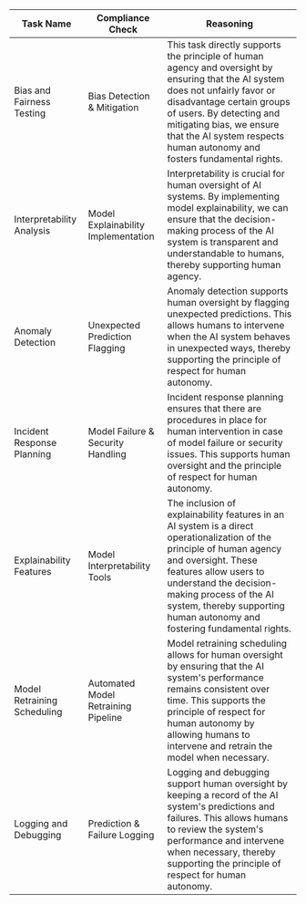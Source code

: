 | Task Name | Compliance Check | Reasoning |
|-----------|------------------|-----------|
| Bias and Fairness Testing | Bias Detection & Mitigation | This task directly supports the principle of human agency and oversight by ensuring that the AI system does not unfairly favor or disadvantage certain groups of users. By detecting and mitigating bias, we ensure that the AI system respects human autonomy and fosters fundamental rights. |
| Interpretability Analysis | Model Explainability Implementation | Interpretability is crucial for human oversight of AI systems. By implementing model explainability, we can ensure that the decision-making process of the AI system is transparent and understandable to humans, thereby supporting human agency. |
| Anomaly Detection | Unexpected Prediction Flagging | Anomaly detection supports human oversight by flagging unexpected predictions. This allows humans to intervene when the AI system behaves in unexpected ways, thereby supporting the principle of respect for human autonomy. |
| Incident Response Planning | Model Failure & Security Handling | Incident response planning ensures that there are procedures in place for human intervention in case of model failure or security issues. This supports human oversight and the principle of respect for human autonomy. |
| Explainability Features | Model Interpretability Tools | The inclusion of explainability features in an AI system is a direct operationalization of the principle of human agency and oversight. These features allow users to understand the decision-making process of the AI system, thereby supporting human autonomy and fostering fundamental rights. |
| Model Retraining Scheduling | Automated Model Retraining Pipeline | Model retraining scheduling allows for human oversight by ensuring that the AI system's performance remains consistent over time. This supports the principle of respect for human autonomy by allowing humans to intervene and retrain the model when necessary. |
| Logging and Debugging | Prediction & Failure Logging | Logging and debugging support human oversight by keeping a record of the AI system's predictions and failures. This allows humans to review the system's performance and intervene when necessary, thereby supporting the principle of respect for human autonomy. |